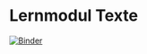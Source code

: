 # Lernmodul Texte

[![Binder](https://mybinder.org/badge_logo.svg)](https://mybinder.org/v2/git/https%3A%2F%2Fprojectbase.medien.hs-duesseldorf.de%2Feild.nrw-module%2Flernmodul-texte.git/development?filepath=index.ipynb)
